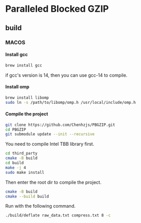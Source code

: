 # Paralleled Blocked GZIP
## build

### MACOS

#### Install gcc

```bash
brew install gcc
```
if gcc's version is 14, then you can use gcc-14 to compile.

#### Install omp

```bash
brew install libomp
sudo ln -s /path/to/libomp/omp.h /usr/local/include/omp.h
```
#### Compile the project

```bash
git clone https://github.com/Chenhzjs/PBGZIP.git
cd PBGZIP
git submodule update --init --recursive

```

You need to compile Intel TBB library first.

```bash
cd third_party
cmake -B build
cd build
make -j 4
sudo make install
```

Then enter the root dir to compile the project.
 
```bash
cmake -B build
cmake --build build
```

Run with the following command.

```bash
./build/deflate raw_data.txt compress.txt 8 -c
```